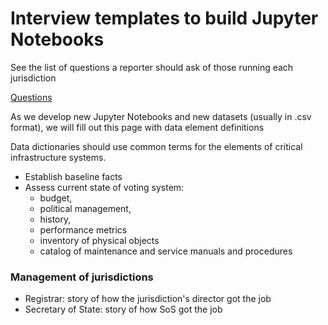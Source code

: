 # Interview templates to build Jupyter Notebooks

See the list of questions a reporter should ask of those running each jurisdiction

[Questions](questions.md)

As we develop new Jupyter Notebooks and new datasets (usually in .csv format), we will fill out this page with data element definitions

Data dictionaries should use common terms for the elements of critical infrastructure systems.


- Establish baseline facts
- Assess current state of voting system:
  - budget,
  - political management,
  - history,
  - performance metrics
  - inventory of physical objects
  - catalog of maintenance and service manuals and procedures


### Management of jurisdictions
- Registrar: story of how the jurisdiction's director got the job
- Secretary of State: story of how SoS got the job
